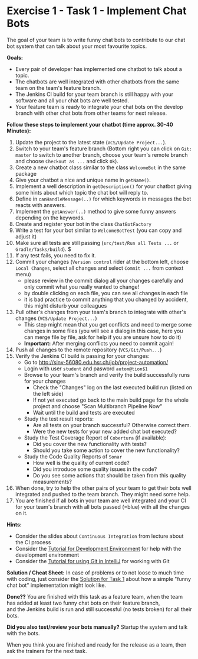 # Exercise 1 - Task 1 - Implement Chat Bots

The goal of your team is to write funny chat bots to contribute to our chat bot system that can talk about your most favourite topics.

**Goals:**
* Every pair of developer has implemented one chatbot to talk about a topic.
* The chatbots are well integrated with other chatbots from the same team on the team's feature branch.
* The Jenkins CI build for your team branch is still happy with your software and all your chat bots are well tested.
* Your feature team is ready to integrate your chat bots on the develop branch with other chat bots from other teams for next release.

**Follow these steps to implement your chatbot (time approx. 30-40 Minutes):**
1. Update the project to the latest state (`VCS/Update Project...`).
2. Switch to your team's feature branch (Bottom right you can click on `Git: master` to switch to another branch, choose your team's remote branch and choose `Checkout as ...` and click `Ok`).
3. Create a new chatbot class similar to the class `WelcomeBot` in the same package
4. Give your chatbot a nice and unique name in `getName()`.
5. Implement a well description in `getDescription()` for your chatbot giving some hints about which topic the chat bot will reply to.
6. Define in `canHandleMessage(..)` for which keywords in messages the bot reacts with answers.
7. Implement the `getAnswer(..)` method to give some funny answers depending on the keywords.
8. Create and register your bot in the class `ChatBotFactory`
9. Write a test for your bot similar to `WelcomeBotTest` (you can copy and adjust it)
10. Make sure all tests are still passing (`src/test/Run all Tests ...` or `Gradle/Tasks/build`). $
11. If any test fails, you need to fix it.
12. Commit your changes (`Version control` rider at the bottom left, choose `Local Changes`, select all changes and select `Commit ...` from context menu)
     * please review in the commit dialog all your changes carefully and only commit what you really wanted to change!
     * by double clicking on each file, you can see all changes in each file
     * it is bad practice to commit anything that you changed by accident, this might disturb your colleagues
13. Pull other's changes from your team's branch to integrate with other's changes (`VCS/Update Project...`)
     * This step might mean that you get conflicts and need to merge some changes in some files (you will see a dialog in this case, here you can merge file by file, ask for help if you are unsure how to do it)
     * **Important:** After merging conflicts you need to commit again!
14. Push all changes to the remote repository (`VCS/Git/Push...`)
15. Verify the Jenkins CI build is passing for your changes:
    * Go to http://sinv-56080.edu.hsr.ch/job/project-automation/
    * Login with user `student` and pasword `autom@tion$1`
    * Browse to your team's branch and verify the build successfully runs for your changes
	   * Check the "Changes" log on the last executed build run (listed on the left side)
	   * If not yet executed go back to the main build page for the whole project and choose "Scan Multibranch Pipeline Now"
	   * Wait until the build and tests are executed
	* Study the test result reports:	
	   * Are all tests on your branch successful? Otherwise correct them.
	   * Were the new tests for your new added chat bot executed? 
	* Study the Test Coverage Report of `Cobertura` (if available):
		* Did you cover the new functionality with tests?
		* Should you take some action to cover the new functionality?
	* Study the Code Quality Reports of `Sonar`
		* How well is the quality of current code?
		* Did you introduce some quality issues in the code?
		* Do you see some actions that should be taken from this quality measurements?
16. When done, try to help the other pairs of your team to get their bots well integrated and pushed to the team branch. They might need some help.
17. You are finished if all bots in your team are well integrated and your CI for your team's branch with all bots passed (=blue) with all the changes on it.

**Hints:**
* Consider the slides about `Continuous Integration` from lecture about the CI process
* Consider the [Tutorial for Development Environment](../SETUP.md) for help with the development environment
* Consider the [Tutorial for using Git in IntelliJ](../guide-git-in-intellij.md) for working with Git

**Solution / Cheat Sheet:**
In case of problems or to not loose to much time with coding,
just consider the [Solution for Task 1](solution-task-1.md)
about how a simple "funny chat bot" implementation might look like.

**Done??**
You are finished with this task as a feature team, when the team has added
at least two funny chat bots on their feature branch,  
and the Jenkins build is run and still successful (no tests broken) for all their bots.

**Did you also test/review your bots manually?** Startup the system and talk with the bots.

When you think you are finished and ready for the release as a team, then ask the trainers for the next task. 
